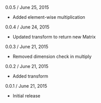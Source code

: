 
0.0.5 / June 25, 2015

  * Added element-wise multiplication

0.0.4 / June 24, 2015

  * Updated transform to return new Matrix

0.0.3 / June 21, 2015

  * Removed dimension check in multiply

0.0.2 / June 21, 2015

  * Added transform

0.0.1 / June 21, 2015

  * Initial release